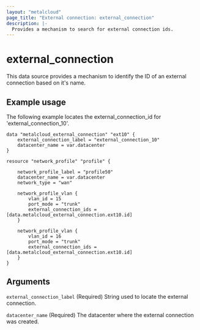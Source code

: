 ```yaml
---
layout: "metalcloud"
page_title: "External connection: external_connection"
description: |-
  Provides a mechanism to search for external connection ids.
---
```


# external_connection

This data source provides a mechanism to identify the ID of an external connection based on it's name.


## Example usage

The following example locates the external_connection_id for 'external_connection_10'.

```hcl
data "metalcloud_external_connection" "ext10" {
	external_connection_label = "external_connection_10"
    datacenter_name = var.datacenter
}

resource "network_profile" "profile" {

    network_profile_label = "profile50"
    datacenter_name = var.datacenter
    network_type = "wan"

    network_profile_vlan {
        vlan_id = 15
        port_mode = "trunk"
        external_connection_ids = [data.metalcloud_external_connection.ext10.id]
    }

    network_profile_vlan {
        vlan_id = 16
        port_mode = "trunk"
        external_connection_ids = [data.metalcloud_external_connection.ext10.id]
    }
}
```

## Arguments

`external_connection_label` (Required) String used to locate the external connection.

`datacenter_name` (Required) The datacenter where the external connection was created.